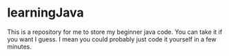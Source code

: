 # learningJava
This is a repository for me to store my beginner java code.  You can take it if you want I guess. I mean you could probably just code it yourself in a few minutes.
